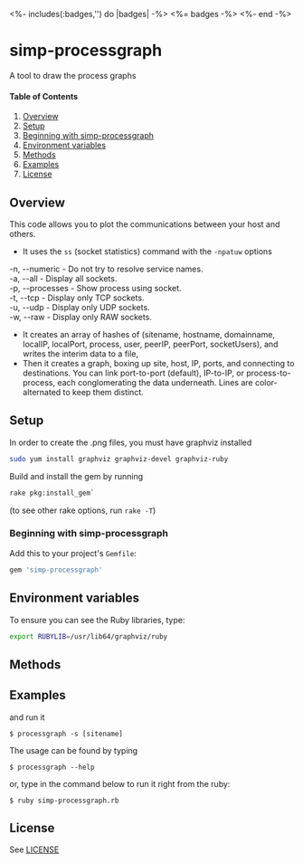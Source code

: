<%- includes(:badges,'') do |badges| -%>
<%= badges -%>
<%- end -%>

# simp-processgraph

A tool to draw the process graphs

#### Table of Contents
1. [Overview](#overview)
2. [Setup](#setup)
3. [Beginning with simp-processgraph](#beginning-with-simp-processgraph)
4. [Environment variables](#environment-variables)
5. [Methods](#methods)
6. [Examples](#examples)
7. [License](#license)

## Overview

This code allows you to plot the communications between your host and others.

* It uses the `ss` (socket statistics) command with the `-npatuw` options

-n, --numeric - Do not try to resolve service names.<br>
-a, --all - Display all sockets.<br>
-p, --processes - Show process using socket.<br>
-t, --tcp - Display only TCP sockets.<br>
-u, --udp - Display only UDP sockets.<br>
-w, --raw - Display only RAW sockets.

* It creates an array of hashes of (sitename, hostname, domainname, localIP, localPort, process, user, peerIP, peerPort, socketUsers),
and writes the interim data to a file,
* Then it creates a graph, boxing up site, host, IP, ports, and connecting to destinations.
You can link port-to-port (default), IP-to-IP, or process-to-process, each conglomerating the data underneath. 
Lines are color-alternated to keep them distinct.


## Setup

In order to create the .png files, you must have graphviz installed
```bash
sudo yum install graphviz graphviz-devel graphviz-ruby
```
Build and install the gem by running
```bash
rake pkg:install_gem`
```
(to see other rake options, run `rake -T`)

### Beginning with simp-processgraph

Add this to your project's `Gemfile`:

```ruby
gem 'simp-processgraph'
```

## Environment variables

To ensure you can see the Ruby libraries, type:
```bash
export RUBYLIB=/usr/lib64/graphviz/ruby
```

## Methods


## Examples

and run it

`$ processgraph -s [sitename]`

The usage can be found by typing

`$ processgraph --help`

or, type in the command below to run it right from the ruby:

`$ ruby simp-processgraph.rb`


## License
See [LICENSE](LICENSE)
